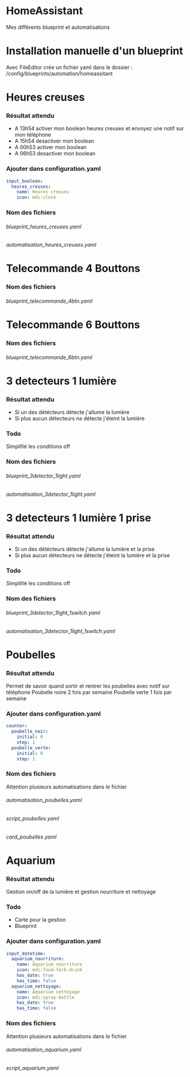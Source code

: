 # HomeAssistant
Mes différents blueprint et automatisations

# Installation manuelle d'un blueprint
Avec FileEditor crée un fichier yaml dans le dossier : /config/blueprints/automation/homeassitant

# Heures creuses
### Résultat attendu
* A 13h54 activer mon boolean heures creuses et envoyez une notif sur mon téléphone
* A 15h54 desactiver mon boolean
* A 00h53 activer mon boolean
* A 06h53 desactiver mon boolean

### Ajouter dans configuration.yaml
```yaml
input_boolean:
  heures_creuses:
    name: Heures creuses
    icon: mdi:clock    
```

### Nom des fichiers
######  blueprint_heures_creuses.yaml
######  automatisation_heures_creuses.yaml

	
    
# Telecommande 4 Bouttons
### Nom des fichiers
######  blueprint_telecommande_4btn.yaml

# Telecommande 6 Bouttons
### Nom des fichiers
######  blueprint_telecommande_6btn.yaml

# 3 detecteurs 1 lumière
### Résultat attendu
* Si un des détécteurs détecte j'allume la lumière
* Si plus aucun détecteurs ne détecte j'éteint la lumière

### Todo
Simplifié les conditions off

### Nom des fichiers
######  blueprint_3detector_1light.yaml
######  automatisation_3detector_1light.yaml

# 3 detecteurs 1 lumière 1 prise
### Résultat attendu
* Si un des détécteurs détecte j'allume la lumière et la prise
* Si plus aucun détecteurs ne détecte j'éteint la lumière et la prise

### Todo
Simplifié les conditions off

### Nom des fichiers
######  blueprint_3detector_1light_1switch.yaml
######  automatisation_3detector_1light_1switch.yaml

# Poubelles
### Résultat attendu
Permet de savoir quand sortir et rentrer les poubelles avec notif sur téléphone
Poubelle noire 2 fois par semaine
Poubelle verte 1 fois par semaine

### Ajouter dans configuration.yaml
```yaml
counter:
  poubelle_noir:
    initial: 0
    step: 1    
  poubelle_verte:
    initial: 0
    step: 1      
```

### Nom des fichiers
Attention plusieurs automatisations dans le fichier
######  automatisation_poubelles.yaml
######  script_poubelles.yaml
###### card_poubelles.yaml

# Aquarium
### Résultat attendu
Gestion on/off de la lumière et gestion nourriture et nettoyage

### Todo
* Carte pour la gestion
* Blueprint

### Ajouter dans configuration.yaml
```yaml
input_datetime: 
  aquarium_nourriture:
    name: Aquarium nourriture
    icon: mdi:food-fork-drink
    has_date: true
    has_time: false
  aquarium_nettoyage:
    name: Aquarium nettoyage
    icon: mdi:spray-bottle
    has_date: true
    has_time: false 
```

### Nom des fichiers
Attention plusieurs automatisations dans le fichier
######  automatisation_aquarium.yaml
######  script_aquarium.yaml

